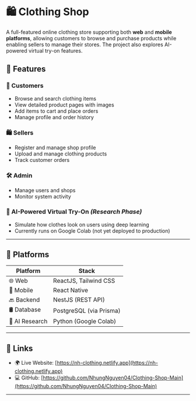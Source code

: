 # 🛍️ Clothing Shop

A full-featured online clothing store supporting both **web** and **mobile platforms**, allowing customers to browse and purchase products while enabling sellers to manage their stores. The project also explores AI-powered virtual try-on features.


## 🚀 Features

### 👤 Customers
- Browse and search clothing items
- View detailed product pages with images
- Add items to cart and place orders
- Manage profile and order history

### 🛍️ Sellers
- Register and manage shop profile
- Upload and manage clothing products
- Track customer orders

### 🛠️ Admin
- Manage users and shops
- Monitor system activity

### 🤖 AI-Powered Virtual Try-On *(Research Phase)*
- Simulate how clothes look on users using deep learning
- Currently runs on Google Colab (not yet deployed to production)

---

## 📱 Platforms

| Platform | Stack |
|----------|-------|
| 🌐 Web | ReactJS, Tailwind CSS |
| 📱 Mobile | React Native |
| 🔙 Backend | NestJS (REST API) |
| 🛢️ Database | PostgreSQL (via Prisma) |
| 🧠 AI Research | Python (Google Colab) |

---

## 🔗 Links

- 🌍 Live Website: [https://nh-clothing.netlify.app](https://nh-clothing.netlify.app)
- 💻 GitHub: [https://github.com/NhungNguyen04/Clothing-Shop-Main](https://github.com/NhungNguyen04/Clothing-Shop-Main)

---
